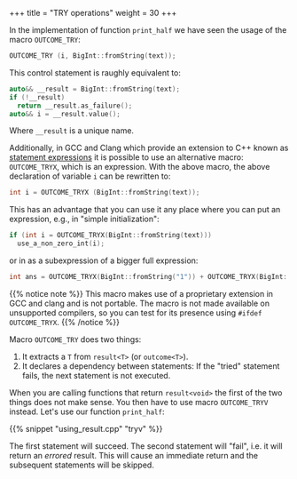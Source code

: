 +++
title = "TRY operations"
weight = 30
+++

In the implementation of function `print_half` we have seen the usage of the macro `OUTCOME_TRY`:

```c++
OUTCOME_TRY (i, BigInt::fromString(text));
```

This control statement is raughly equivalent to:

```c++
auto&& __result = BigInt::fromString(text);
if (!__result)
  return __result.as_failure();
auto&& i = __result.value();
```

Where `__result` is a unique name.

Additionally, in GCC and Clang which provide an extension to C++ known as
[statement expressions](https://gcc.gnu.org/onlinedocs/gcc/Statement-Exprs.html "GCC docs on statement expressions")
it is possible to use an alternative macro: `OUTCOME_TRYX`, which is an expression. With the above macro, the above declaration of variable `i` can be rewritten to:

```c++
int i = OUTCOME_TRYX (BigInt::fromString(text));
```

This has an advantage that you can use it any place where you can put an expression, e.g., in "simple initialization":

```c++
if (int i = OUTCOME_TRYX(BigInt::fromString(text)))
  use_a_non_zero_int(i);
```

or in as a subexpression of a bigger full expression:

```c++
int ans = OUTCOME_TRYX(BigInt::fromString("1")) + OUTCOME_TRYX(BigInt::fromString("2"));
```

{{% notice note %}}
This macro makes use of a proprietary extension in GCC and clang and is not
portable. The macro is not made available on unsupported compilers,
so you can test for its presence using `#ifdef OUTCOME_TRYX`.
{{% /notice %}}

Macro `OUTCOME_TRY` does two things:
1. It extracts a `T` from `result<T>` (or `outcome<T>`).
2. It declares a dependency between statements: If the "tried" statement fails, the next statement is not executed.

When you are calling functions that return `result<void>` the first of the two things does not make sense. You then have to use macro `OUTCOME_TRYV` instead. Let's use our function `print_half`:

{{% snippet "using_result.cpp" "tryv" %}}

The first statement will succeed. The second statement will "fail", i.e. it will return an *errored* result. This will cause an immediate return and the subsequent statements will be skipped.
